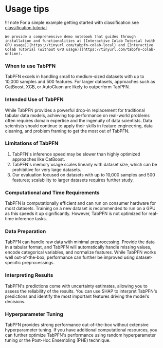 # Usage tips

!!! note
    For a simple example getting started with classification see [classification tutorial](../tutorials/classification.md).

    We provide a comprehensive demo notebook that guides through installation and functionalities at [Interactive Colab Tutorial (with GPU usage)](https://tinyurl.com/tabpfn-colab-local) and [Interactive Colab Tutorial (without GPU usage)](https://tinyurl.com/tabpfn-colab-online).

### When to use TabPFN

TabPFN excels in handling small to medium-sized datasets with up to 10,000 samples and 500 features. For larger datasets, approaches such as CatBoost, XGB, or AutoGluon are likely to outperform TabPFN.

### Intended Use of TabPFN

While TabPFN provides a powerful drop-in replacement for traditional tabular data models, achieving top performance on real-world problems often requires domain expertise and the ingenuity of data scientists. Data scientists should continue to apply their skills in feature engineering, data cleaning, and problem framing to get the most out of TabPFN.

### Limitations of TabPFN

1. TabPFN's inference speed may be slower than highly optimized approaches like CatBoost.
2. TabPFN's memory usage scales linearly with dataset size, which can be prohibitive for very large datasets.
3. Our evaluation focused on datasets with up to 10,000 samples and 500 features; scalability to larger datasets requires further study.

### Computational and Time Requirements

TabPFN is computationally efficient and can run on consumer hardware for most datasets. Training on a new dataset is recommended to run on a GPU as this speeds it up significantly. However, TabPFN is not optimized for real-time inference tasks.

### Data Preparation

TabPFN can handle raw data with minimal preprocessing. Provide the data in a tabular format, and TabPFN will automatically handle missing values, encode categorical variables, and normalize features. While TabPFN works well out-of-the-box, performance can further be improved using dataset-specific preprocessings.

### Interpreting Results

TabPFN's predictions come with uncertainty estimates, allowing you to assess the reliability of the results. You can use SHAP to interpret TabPFN's predictions and identify the most important features driving the model's decisions.

### Hyperparameter Tuning

TabPFN provides strong performance out-of-the-box without extensive hyperparameter tuning. If you have additional computational resources, you can further optimize TabPFN's performance using random hyperparameter tuning or the Post-Hoc Ensembling (PHE) technique.

